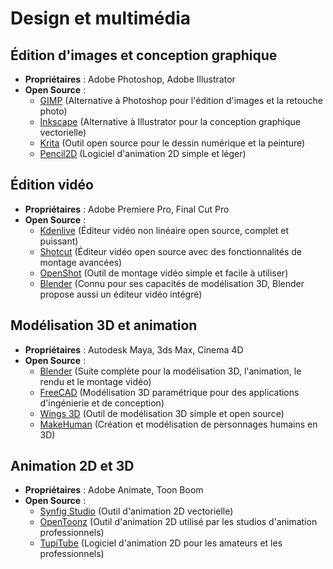 # Design et multimédia

## Édition d'images et conception graphique
- **Propriétaires** : Adobe Photoshop, Adobe Illustrator
- **Open Source** :
  - [GIMP](https://www.gimp.org/) (Alternative à Photoshop pour l'édition d'images et la retouche photo)
  - [Inkscape](https://inkscape.org/) (Alternative à Illustrator pour la conception graphique vectorielle)
  - [Krita](https://krita.org/) (Outil open source pour le dessin numérique et la peinture)
  - [Pencil2D](https://www.pencil2d.org/) (Logiciel d'animation 2D simple et léger)

## Édition vidéo
- **Propriétaires** : Adobe Premiere Pro, Final Cut Pro
- **Open Source** :
  - [Kdenlive](https://kdenlive.org/en/) (Éditeur vidéo non linéaire open source, complet et puissant)
  - [Shotcut](https://shotcut.org/) (Éditeur vidéo open source avec des fonctionnalités de montage avancées)
  - [OpenShot](https://www.openshot.org/) (Outil de montage vidéo simple et facile à utiliser)
  - [Blender](https://www.blender.org/) (Connu pour ses capacités de modélisation 3D, Blender propose aussi un éditeur vidéo intégré)

## Modélisation 3D et animation
- **Propriétaires** : Autodesk Maya, 3ds Max, Cinema 4D
- **Open Source** :
  - [Blender](https://www.blender.org/) (Suite complète pour la modélisation 3D, l'animation, le rendu et le montage vidéo)
  - [FreeCAD](https://www.freecadweb.org/) (Modélisation 3D paramétrique pour des applications d'ingénierie et de conception)
  - [Wings 3D](http://www.wings3d.com/) (Outil de modélisation 3D simple et open source)
  - [MakeHuman](http://www.makehumancommunity.org/) (Création et modélisation de personnages humains en 3D)

## Animation 2D et 3D
- **Propriétaires** : Adobe Animate, Toon Boom
- **Open Source** :
  - [Synfig Studio](https://www.synfig.org/) (Outil d'animation 2D vectorielle)
  - [OpenToonz](https://opentoonz.github.io/e/) (Outil d'animation 2D utilisé par les studios d'animation professionnels)
  - [TupiTube](https://www.tupitube.com/) (Logiciel d'animation 2D pour les amateurs et les professionnels)

